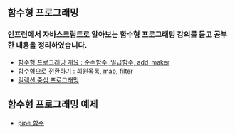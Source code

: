 ## 함수형 프로그래밍
### 인프런에서 자바스크립트로 알아보는 함수형 프로그래밍 강의를 듣고 공부한 내용을 정리하였습니다.
* [함수형 프로그래밍 개요 : 순수함수, 일급함수, add_maker](https://github.com/StellaKim1230/Functional-Programing/blob/master/section1/%ED%95%A8%EC%88%98%ED%98%95%20%ED%94%84%EB%A1%9C%EA%B7%B8%EB%9E%98%EB%B0%8D%20%EA%B0%9C%EC%9A%94.html)
* [함수형으로 전환하기 : 회원목록, map, filter](https://github.com/StellaKim1230/Functional-Programing/blob/master/section1/%ED%95%A8%EC%88%98%ED%98%95%EC%9C%BC%EB%A1%9C%20%EC%A0%84%ED%99%98%ED%95%98%EA%B8%B0.html)
* [컬렉션 중심 프로그래밍](https://github.com/StellaKim1230/Functional-Programing/blob/master/section1/%EC%BB%AC%EB%A0%89%EC%85%98%20%EC%A4%91%EC%8B%AC%20%ED%94%84%EB%A1%9C%EA%B7%B8%EB%9E%98%EB%B0%8D.html)

## 함수형 프로그래밍 예제
* [pipe 함수](https://github.com/StellaKim1230/Functional-Programing/blob/master/example/pipe.js)